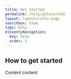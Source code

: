 ```yaml
---
title: Get Started
permalink: /help/getstarted/
layout: layouts/info-page
searchbox: true
tags: help
eleventyNavigation:
  key: help
  order: 2
---
```


## How to get started 
Content content 




